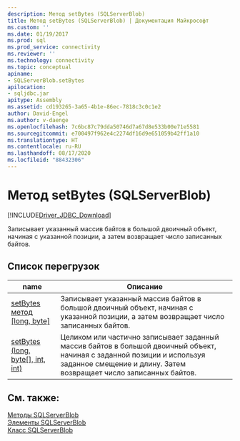 ```yaml
---
description: Метод setBytes (SQLServerBlob)
title: Метод setBytes (SQLServerBlob) | Документация Майкрософт
ms.custom: ''
ms.date: 01/19/2017
ms.prod: sql
ms.prod_service: connectivity
ms.reviewer: ''
ms.technology: connectivity
ms.topic: conceptual
apiname:
- SQLServerBlob.setBytes
apilocation:
- sqljdbc.jar
apitype: Assembly
ms.assetid: cd193265-3a65-4b1e-86ec-7818c3c0c1e2
author: David-Engel
ms.author: v-daenge
ms.openlocfilehash: 7c6bc87c79dda50746d7a67d8e533b00e71e5581
ms.sourcegitcommit: e700497f962e4c2274df16d9e651059b42ff1a10
ms.translationtype: HT
ms.contentlocale: ru-RU
ms.lasthandoff: 08/17/2020
ms.locfileid: "88432306"
---
```

# <a name="setbytes-method-sqlserverblob"></a>Метод setBytes (SQLServerBlob)
[!INCLUDE[Driver_JDBC_Download](../../../includes/driver_jdbc_download.md)]

  Записывает указанный массив байтов в большой двоичный объект, начиная с указанной позиции, а затем возвращает число записанных байтов.  
  
## <a name="overload-list"></a>Список перегрузок  
  
|name|Описание|  
|----------|-----------------|  
|[setBytes метод [long, byte]](../../../connect/jdbc/reference/setbytes-method-long-byte.md)|Записывает указанный массив байтов в большой двоичный объект, начиная с указанной позиции, а затем возвращает число записанных байтов.|  
|[setBytes (long, byte&#91;&#93;, int, int)](../../../connect/jdbc/reference/setbytes-method-long-byte-int-int.md)|Целиком или частично записывает заданный массив байтов в большой двоичный объект, начиная с заданной позиции и используя заданное смещение и длину. Затем возвращает число записанных байтов.|  
  
## <a name="see-also"></a>См. также:  
 [Методы SQLServerBlob](../../../connect/jdbc/reference/sqlserverblob-methods.md)   
 [Элементы SQLServerBlob](../../../connect/jdbc/reference/sqlserverblob-members.md)   
 [Класс SQLServerBlob](../../../connect/jdbc/reference/sqlserverblob-class.md)  
  
  
